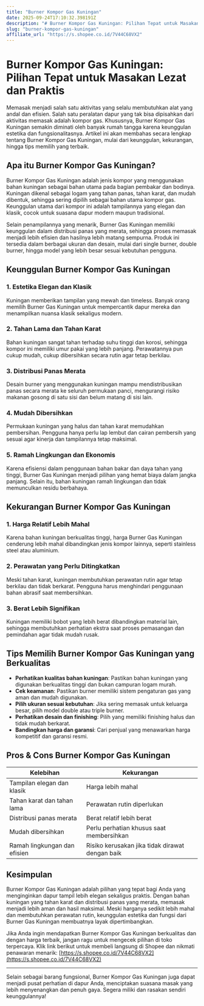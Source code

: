 ```yaml
---
title: "Burner Kompor Gas Kuningan"
date: 2025-09-24T17:10:32.398191Z
description: "# Burner Kompor Gas Kuningan: Pilihan Tepat untuk Masakan Lezat dan Praktis..."
slug: "burner-kompor-gas-kuningan"
affiliate_url: "https://s.shopee.co.id/7V44C68VX2"
---
```

# Burner Kompor Gas Kuningan: Pilihan Tepat untuk Masakan Lezat dan Praktis

Memasak menjadi salah satu aktivitas yang selalu membutuhkan alat yang andal dan efisien. Salah satu peralatan dapur yang tak bisa dipisahkan dari aktivitas memasak adalah kompor gas. Khususnya, Burner Kompor Gas Kuningan semakin diminati oleh banyak rumah tangga karena keunggulan estetika dan fungsionalitasnya. Artikel ini akan membahas secara lengkap tentang Burner Kompor Gas Kuningan, mulai dari keunggulan, kekurangan, hingga tips memilih yang terbaik. 

## Apa itu Burner Kompor Gas Kuningan?

Burner Kompor Gas Kuningan adalah jenis kompor yang menggunakan bahan kuningan sebagai bahan utama pada bagian pembakar dan bodinya. Kuningan dikenal sebagai logam yang tahan panas, tahan karat, dan mudah dibentuk, sehingga sering dipilih sebagai bahan utama kompor gas. Keunggulan utama dari kompor ini adalah tampilannya yang elegan dan klasik, cocok untuk suasana dapur modern maupun tradisional.

Selain penampilannya yang menarik, Burner Gas Kuningan memiliki keunggulan dalam distribusi panas yang merata, sehingga proses memasak menjadi lebih efisien dan hasilnya lebih matang sempurna. Produk ini tersedia dalam berbagai ukuran dan desain, mulai dari single burner, double burner, hingga model yang lebih besar sesuai kebutuhan pengguna.

## Keunggulan Burner Kompor Gas Kuningan

### 1. Estetika Elegan dan Klasik
Kuningan memberikan tampilan yang mewah dan timeless. Banyak orang memilih Burner Gas Kuningan untuk mempercantik dapur mereka dan menampilkan nuansa klasik sekaligus modern.

### 2. Tahan Lama dan Tahan Karat
Bahan kuningan sangat tahan terhadap suhu tinggi dan korosi, sehingga kompor ini memiliki umur pakai yang lebih panjang. Perawatannya pun cukup mudah, cukup dibersihkan secara rutin agar tetap berkilau.

### 3. Distribusi Panas Merata
Desain burner yang menggunakan kuningan mampu mendistribusikan panas secara merata ke seluruh permukaan panci, mengurangi risiko makanan gosong di satu sisi dan belum matang di sisi lain.

### 4. Mudah Dibersihkan
Permukaan kuningan yang halus dan tahan karat memudahkan pembersihan. Pengguna hanya perlu lap lembut dan cairan pembersih yang sesuai agar kinerja dan tampilannya tetap maksimal.

### 5. Ramah Lingkungan dan Ekonomis
Karena efisiensi dalam penggunaan bahan bakar dan daya tahan yang tinggi, Burner Gas Kuningan menjadi pilihan yang hemat biaya dalam jangka panjang. Selain itu, bahan kuningan ramah lingkungan dan tidak memunculkan residu berbahaya.

## Kekurangan Burner Kompor Gas Kuningan

### 1. Harga Relatif Lebih Mahal
Karena bahan kuningan berkualitas tinggi, harga Burner Gas Kuningan cenderung lebih mahal dibandingkan jenis kompor lainnya, seperti stainless steel atau aluminium.

### 2. Perawatan yang Perlu Ditingkatkan
Meski tahan karat, kuningan membutuhkan perawatan rutin agar tetap berkilau dan tidak berkarat. Pengguna harus menghindari penggunaan bahan abrasif saat membersihkan.

### 3. Berat Lebih Signifikan
Kuningan memiliki bobot yang lebih berat dibandingkan material lain, sehingga membutuhkan perhatian ekstra saat proses pemasangan dan pemindahan agar tidak mudah rusak.

## Tips Memilih Burner Kompor Gas Kuningan yang Berkualitas

- **Perhatikan kualitas bahan kuningan**: Pastikan bahan kuningan yang digunakan berkualitas tinggi dan bukan campuran logam murah.
- **Cek keamanan**: Pastikan burner memiliki sistem pengaturan gas yang aman dan mudah digunakan.
- **Pilih ukuran sesuai kebutuhan**: Jika sering memasak untuk keluarga besar, pilih model double atau triple burner.
- **Perhatikan desain dan finishing**: Pilih yang memiliki finishing halus dan tidak mudah berkarat.
- **Bandingkan harga dan garansi**: Cari penjual yang menawarkan harga kompetitif dan garansi resmi.

## Pros & Cons Burner Kompor Gas Kuningan

| **Kelebihan**                 | **Kekurangan**                      |
|------------------------------|-----------------------------------|
| Tampilan elegan dan klasik | Harga lebih mahal               |
| Tahan karat dan tahan lama | Perawatan rutin diperlukan      |
| Distribusi panas merata    | Berat relatif lebih berat     |
| Mudah dibersihkan          | Perlu perhatian khusus saat membersihkan |
| Ramah lingkungan dan efisien | Risiko kerusakan jika tidak dirawat dengan baik |

## Kesimpulan

Burner Kompor Gas Kuningan adalah pilihan yang tepat bagi Anda yang menginginkan dapur tampil lebih elegan sekaligus praktis. Dengan bahan kuningan yang tahan karat dan distribusi panas yang merata, memasak menjadi lebih aman dan hasil maksimal. Meski harganya sedikit lebih mahal dan membutuhkan perawatan rutin, keunggulan estetika dan fungsi dari Burner Gas Kuningan membuatnya layak dipertimbangkan.

Jika Anda ingin mendapatkan Burner Kompor Gas Kuningan berkualitas dan dengan harga terbaik, jangan ragu untuk mengecek pilihan di toko terpercaya. Klik link berikut untuk membeli langsung di Shopee dan nikmati penawaran menarik: [https://s.shopee.co.id/7V44C68VX2](https://s.shopee.co.id/7V44C68VX2)

---

Selain sebagai barang fungsional, Burner Kompor Gas Kuningan juga dapat menjadi pusat perhatian di dapur Anda, menciptakan suasana masak yang lebih menyenangkan dan penuh gaya. Segera miliki dan rasakan sendiri keunggulannya!